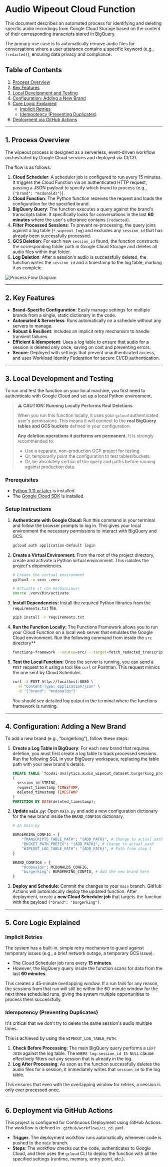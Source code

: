 # Audio Wipeout Cloud Function

This document describes an automated process for identifying and deleting specific audio recordings from Google Cloud Storage based on the content of their corresponding transcripts stored in BigQuery.

The primary use case is to automatically remove audio files for conversations where a user utterance contains a specific keyword (e.g., `[redacted]`), ensuring data privacy and compliance.

## Table of Contents
1.  [Process Overview](#process-overview)
2.  [Key Features](#key-features)
3.  [Local Development and Testing](#local-development-and-testing)
4.  [Configuration: Adding a New Brand](#configuration-adding-a-new-brand)
5.  [Core Logic Explained](#core-logic-explained)
    * [Implicit Retries](#implicit-retries)
    * [Idempotency (Preventing Duplicates)](#idempotency-preventing-duplicates)
6.  [Deployment via GitHub Actions](#deployment-via-github-actions)

---

## 1. Process Overview

The wipeout process is designed as a serverless, event-driven workflow orchestrated by Google Cloud services and deployed via CI/CD.

The flow is as follows:
1.  **Cloud Scheduler**: A scheduler job is configured to run every 15 minutes. It triggers the Cloud Function via an authenticated HTTP request, passing a JSON payload to specify which brand to process (e.g., `{"brand": "mcdonalds"}`).
2.  **Cloud Function**: The Python function receives the request and loads the configuration for the specified brand.
3.  **BigQuery Query**: The function executes a query against the brand's transcripts table. It specifically looks for conversations in the last **60 minutes** where the user's utterance contains `[redacted]`.
4.  **Filter Processed Sessions**: To prevent re-processing, the query joins against a log table (`*_wipeout_log`) and excludes any `session_id` that has already been successfully processed.
5.  **GCS Deletion**: For each new `session_id` found, the function constructs the corresponding folder path in Google Cloud Storage and deletes all audio files within that folder.
6.  **Log Deletion**: After a session's audio is successfully deleted, the function writes the `session_id` and a timestamp to the log table, marking it as complete.

![Process Flow Diagram](https://placehold.co/800x250/F0F4F8/334155?text=Scheduler+%E2%86%92+Function+%E2%86%92+BigQuery+%26+GCS+%E2%86%92+BigQuery+Log)

---

## 2. Key Features

* **Brand-Specific Configuration**: Easily manage settings for multiple brands from a single, static dictionary in the code.
* **Automated & Serverless**: Runs automatically on a schedule without any servers to manage.
* **Robust & Resilient**: Includes an implicit retry mechanism to handle transient failures.
* **Efficient & Idempotent**: Uses a log table to ensure that audio for a session is deleted only once, saving on cost and preventing errors.
* **Secure**: Deployed with settings that prevent unauthenticated access, and uses Workload Identity Federation for secure CI/CD authentication.

---

## 3. Local Development and Testing

To run and test the function on your local machine, you first need to authenticate with Google Cloud and set up a local Python environment.


> **⚠️ CAUTION: Running Locally Performs Real Deletions**
>
> When you run this function locally, it uses your `gcloud` authenticated user's permissions. This means it will connect to the **real BigQuery tables and GCS buckets** defined in your configuration.
>
> **Any deletion operations it performs are permanent.** It is strongly recommended to:
> * Use a separate, non-production GCP project for testing.
> * Or, temporarily point the configuration to test tables/buckets.
> * Or, be absolutely certain of the query and paths before running against production data.

### Prerequisites
* [Python 3.11 or later](https://www.python.org/downloads/) is installed.
* The [Google Cloud SDK](https://cloud.google.com/sdk/docs/install) is installed.

### Setup Instructions

1.  **Authenticate with Google Cloud:**
    Run this command in your terminal and follow the browser prompts to log in. This gives your local environment the necessary permissions to interact with BigQuery and GCS.
    ```bash
    gcloud auth application-default login
    ```

2.  **Create a Virtual Environment:**
    From the root of the project directory, create and activate a Python virtual environment. This isolates the project's dependencies.
    ```bash
    # Create the virtual environment
    python3 -m venv .venv

    # Activate it (on macOS/Linux)
    source .venv/bin/activate
    ```

3.  **Install Dependencies:**
    Install the required Python libraries from the `requirements.txt` file.
    ```bash
    pip3 install -r requirements.txt
    ```

4.  **Run the Function Locally:**
    The Functions Framework allows you to run your Cloud Function on a local web server that emulates the Google Cloud environment.
    Run the following command from inside the `src` directory**
    ```bash
    functions-framework --source=src/ --target=fetch_redacted_transcripts_and_delete_audio --port=8080
    ```

5.  **Test the Local Function:**
    Once the server is running, you can send a `POST` request to it using a tool like `curl` or Postman. This request mimics the one sent by Cloud Scheduler.
    ```bash
    curl -X POST http://localhost:8080 \
      -H "Content-Type: application/json" \
      -d '{"brand": "mcdonalds"}'
    ```
    You should see detailed log output in the terminal where the functions framework is running.

---

## 4. Configuration: Adding a New Brand

To add a new brand (e.g., "burgerking"), follow these steps:

1.  **Create a Log Table in BigQuery**:
    For each new brand that requires deletion, you must first create a log table to track processed sessions. Run the following SQL in your BigQuery workspace, replacing the table path with your new brand's details.
    ```sql
    CREATE TABLE `foodai-analytics.audio_wipeout_dataset.burgerking_prod_log`
    (
      session_id STRING,
      request_timestamp TIMESTAMP,
      deleted_timestamp TIMESTAMP
    )
    PARTITION BY DATE(deleted_timestamp);
    ```

2.  **Update `main.py`:**
    Open `main.py` and add a new configuration dictionary for the new brand inside the `BRAND_CONFIGS` dictionary.

    ```python
    # In main.py

    BURGERKING_CONFIG = {
        "TRANSCRIPTS_TABLE_PATH": "{ADD_PATH}", # Change to actual path
        "BUCKET_PATH_PREFIX": "{ADD_PATH}", # Change to actual path
        "WIPEOUT_LOG_TABLE_PATH": "{ADD_PATH}", # Path from step 1
    }

    BRAND_CONFIGS = {
        "mcdonalds": MCDONALDS_CONFIG,
        "burgerking": BURGERKING_CONFIG, # Add the new brand here
    }
    ```

3.  **Deploy and Schedule:**
    Commit the changes to your `main` branch. GitHub Actions will automatically deploy the updated function. After deployment, create a **new Cloud Scheduler job** that targets the function with the payload `{"brand": "burgerking"}`.

---

## 5. Core Logic Explained

### Implicit Retries

The system has a built-in, simple retry mechanism to guard against temporary issues (e.g., a brief network outage, a temporary GCS issue).

* The Cloud Scheduler job runs every **15 minutes**.
* However, the BigQuery query inside the function scans for data from the last **60 minutes**.

This creates a 45-minute overlapping window. If a run fails for any reason, the sessions from that run will still be within the 60-minute window for the next three scheduled runs, giving the system multiple opportunities to process them successfully.

### Idempotency (Preventing Duplicates)

It's critical that we don't try to delete the same session's audio multiple times.

This is achieved by using the `WIPEOUT_LOG_TABLE_PATH`.

1.  **Check Before Processing**: The main BigQuery query performs a `LEFT JOIN` against the log table. The `WHERE log.session_id IS NULL` clause effectively filters out any session that is already in the log.
2.  **Log After Processing**: As soon as the function successfully deletes the audio files for a session, it immediately writes that `session_id` to the log table.

This ensures that even with the overlapping window for retries, a session is only ever processed once.

---

## 6. Deployment via GitHub Actions

This project is configured for Continuous Deployment using GitHub Actions. The workflow is defined in `.github/workflows/ci_cd.yaml`.

* **Trigger**: The deployment workflow runs automatically whenever code is pushed to the `main` branch.
* **Steps**: The workflow checks out the code, authenticates to Google Cloud, and then uses the `gcloud` CLI to deploy the function with all the specified settings (runtime, memory, entry point, etc.).
